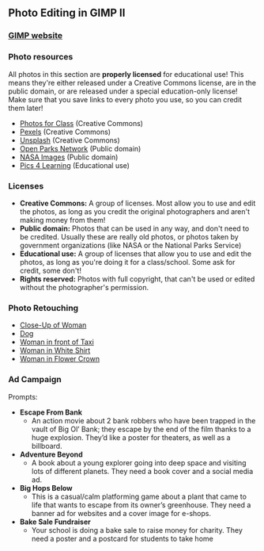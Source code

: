 ## Photo Editing in GIMP II
### [GIMP website](https://www.gimp.org)
### Photo resources
All photos in this section are **properly licensed** for educational use! This means they're either released under a Creative Commons license, are in the public domain, or are released under a special education-only license!
Make sure that you save links to every photo you use, so you can credit them later!
- [Photos for Class](https://www.photosforclass.com) (Creative Commons)
- [Pexels](https://www.pexels.com/license/) (Creative Commons)
- [Unsplash](https://unsplash.com) (Creative Commons)
- [Open Parks Network](https://openparksnetwork.org) (Public domain)
- [NASA Images](https://images.nasa.gov) (Public domain)
- [Pics 4 Learning](https://www.pics4learning.com) (Educational use)

### Licenses
- **Creative Commons:** A group of licenses. Most allow you to use and edit the photos, as long as you credit the original photographers and aren't making money from them!
- **Public domain:** Photos that can be used in any way, and don't need to be credited. Usually these are really old photos, or photos taken by government organizations (like NASA or the National Parks Service)
- **Educational use:** A group of licenses that allow you to use and edit the photos, as long as you're doing it for a class/school. Some ask for credit, some don't!
- **Rights reserved:** Photos with full copyright, that can't be used or edited without the photographer's permission.

### Photo Retouching
- [Close-Up of Woman](https://www.pexels.com/photo/a-close-up-shot-of-a-woman-7136608/)
- [Dog](https://pixabay.com/photos/dog-shih-tzu-animal-small-fluffy-64327/)
- [Woman in front of Taxi](https://www.pexels.com/photo/happy-black-female-standing-on-street-against-taxi-6280711/)
- [Woman in White Shirt](https://www.pexels.com/photo/beautiful-woman-in-white-top-2576786/)
- [Woman in Flower Crown](https://www.pexels.com/photo/photo-of-woman-wearing-white-flower-crown-3687506/)
### Ad Campaign
Prompts:
  - **Escape From Bank**
    - An action movie about 2 bank robbers who have been trapped in the vault of Big Ol’ Bank; they escape by the end of the film thanks to a huge explosion. They’d like a poster for theaters, as well as a billboard.
  - **Adventure Beyond**
    - A book about a young explorer going into deep space and visiting lots of different planets. They need a book cover and a social media ad.
  - **Big Hops Below**
    - This is a casual/calm platforming game about a plant that came to life that wants to escape from its owner’s greenhouse. They need a banner ad for websites and a cover image for e-shops.
  - **Bake Sale Fundraiser**
    - Your school is doing a bake sale to raise money for charity. They need a poster and a postcard for students to take home

